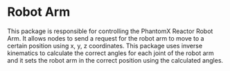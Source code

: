 # Robot Arm
This package is responsible for controlling the PhantomX Reactor Robot Arm.
It allows nodes to send a request for the robot arm to move to a certain
position using x, y, z coordinates.
This package uses inverse kinematics to calculate the correct angles for each
joint of the robot arm and it sets the robot arm in the correct position using
the calculated angles.
